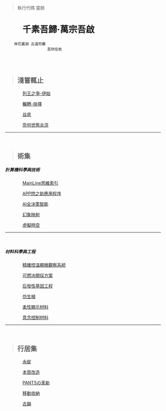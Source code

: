 > 執行代碼 靈脈


# &emsp;&emsp;千素吾歸·萬宗吾啟
        岸花叢淵 古道符麋
                       吾欣往矣


<br />
<br />


> ## 淺嘗輒止
&emsp;&emsp;&emsp;&emsp;[列王之爭-伊始](https://github.com/Lost-Monument/NeuralLine/blob/%E6%96%87%E9%9B%86%3CI%3E/%E5%88%97%E7%8E%8B%E4%B9%8B%E7%88%AD-%E4%BC%8A%E5%A7%8B.md)

&emsp;&emsp;&emsp;&emsp;[輾轉-抉擇](https://github.com/Lost-Monument/NeuralLine/blob/%E6%96%87%E9%9B%86%3CI%3E/%E8%BC%BE%E8%BD%89%20%E6%8A%89%E6%93%87.md)

&emsp;&emsp;&emsp;&emsp;[谷底](https://github.com/Lost-Monument/NeuralLine/blob/%E6%96%87%E9%9B%86%3CI%3E/%E8%B0%B7%E5%BA%95.md)

&emsp;&emsp;&emsp;&emsp;[奈何世態炎涼](https://github.com/Lost-Monument/NeuralLine/blob/%E6%96%87%E9%9B%86%3CI%3E/%E5%A5%88%E4%BD%95%E4%B8%96%E6%85%8B%E7%82%8E%E6%B6%BC.md)

* * *
<br />

> ## 術集

##### 計算機科學與技術
&emsp;&emsp;&emsp;&emsp;[MainLine思維索引](https://github.com/Lost-Monument/NeuralLine/tree/%E8%A1%93%E9%9B%86-COMPUTER/%E6%80%9D%E7%B6%AD%E7%B4%A2%E5%BC%95)


&emsp;&emsp;&emsp;&emsp;[APP閃之助應用程序](https://github.com/Lost-Monument/NeuralLine/tree/%E8%A1%93%E9%9B%86-COMPUTER/%E9%96%83%E4%B9%8B%E5%8A%A9%E6%87%89%E7%94%A8%E7%A8%8B%E5%BA%8F)

&emsp;&emsp;&emsp;&emsp;[AI全決策智能](https://github.com/Lost-Monument/NeuralLine/tree/%E8%A1%93%E9%9B%86-COMPUTER/%E5%85%A8%E6%B1%BA%E7%AD%96%E6%99%BA%E8%83%BD)


&emsp;&emsp;&emsp;&emsp;[幻象映射](https://github.com/Lost-Monument/NeuralLine/tree/%E8%A1%93%E9%9B%86-COMPUTER/%E5%B9%BB%E8%B1%A1%E6%98%A0%E5%B0%84)

&emsp;&emsp;&emsp;&emsp;[虛擬時空](https://github.com/Lost-Monument/NeuralLine/tree/%E8%A1%93%E9%9B%86-COMPUTER/%E8%99%9B%E6%93%AC%E6%99%82%E7%A9%BA)


* * *
<br />

##### 材料科學與工程
&emsp;&emsp;&emsp;&emsp;[精確控溫顯微觀察系統](https://github.com/Lost-Monument/NeuralLine/tree/%E8%A1%93%E9%9B%86-MATERIAL/%E7%B2%BE%E7%A2%BA%E6%8E%A7%E6%BA%AB%E9%A1%AF%E5%BE%AE%E8%A7%80%E5%AF%9F%E7%B3%BB%E7%B5%B1)

&emsp;&emsp;&emsp;&emsp;[可燃冰開採方案](https://github.com/Lost-Monument/NeuralLine/tree/%E8%A1%93%E9%9B%86-MATERIAL/%E5%8F%AF%E7%87%83%E5%86%B0%E9%96%8B%E6%8E%A1%E6%96%B9%E6%A1%88)

&emsp;&emsp;&emsp;&emsp;[后發性基因工程](https://github.com/Lost-Monument/NeuralLine/tree/%E8%A1%93%E9%9B%86-MATERIAL/%E5%90%8E%E7%99%BC%E6%80%A7%E5%9F%BA%E5%9B%A0%E5%B7%A5%E7%A8%8B)

&emsp;&emsp;&emsp;&emsp;[仿生植](https://github.com/Lost-Monument/NeuralLine/tree/%E8%A1%93%E9%9B%86-MATERIAL/%E4%BB%BF%E7%94%9F%E6%A4%8D)

&emsp;&emsp;&emsp;&emsp;[柔性顯示材料](https://github.com/Lost-Monument/NeuralLine/tree/%E8%A1%93%E9%9B%86-MATERIAL/%E6%9F%94%E6%80%A7%E9%A1%AF%E7%A4%BA%E6%9D%90%E6%96%99)

&emsp;&emsp;&emsp;&emsp;[意念控制材料](https://github.com/Lost-Monument/NeuralLine/tree/%E8%A1%93%E9%9B%86-MATERIAL/%E6%84%8F%E5%BF%B5%E6%8E%A7%E5%88%B6%E6%9D%90%E6%96%99)


* * *
<br />


> ## 行居集
&emsp;&emsp;&emsp;&emsp;[永綻](https://github.com/Lost-Monument/NeuralLine/tree/%E8%A1%8C%E5%B1%85%E9%9B%86/%E6%B0%B8%E7%B6%BB)

&emsp;&emsp;&emsp;&emsp;[本質改造](https://github.com/Lost-Monument/NeuralLine/tree/%E8%A1%8C%E5%B1%85%E9%9B%86/%E6%9C%AC%E8%B3%AA%E6%94%B9%E9%80%A0)

&emsp;&emsp;&emsp;&emsp;[PANTSの革新](https://github.com/Lost-Monument/NeuralLine/tree/%E8%A1%8C%E5%B1%85%E9%9B%86/%E8%A4%B2%E3%81%AE%E9%9D%A9%E6%96%B0)

&emsp;&emsp;&emsp;&emsp;[移動收納](https://github.com/Lost-Monument/NeuralLine/tree/%E8%A1%8C%E5%B1%85%E9%9B%86/%E7%A7%BB%E5%8B%95%E6%94%B6%E7%B4%8D)

&emsp;&emsp;&emsp;&emsp;[古韻](https://github.com/Lost-Monument/NeuralLine/tree/%E8%A1%8C%E5%B1%85%E9%9B%86/%E5%8F%A4%E9%9F%BB)

